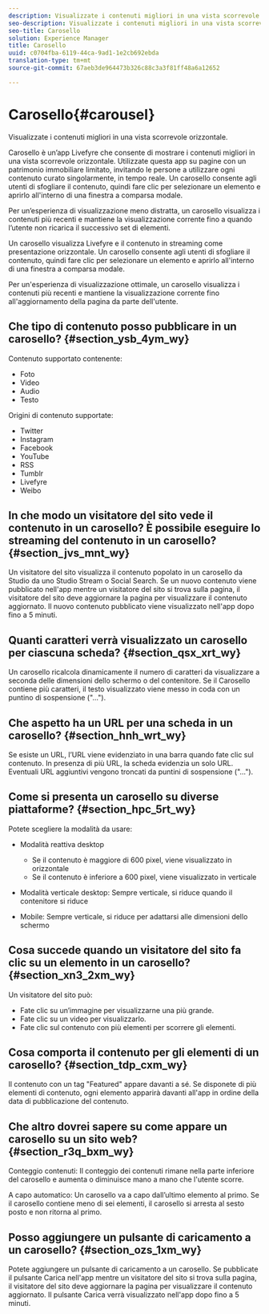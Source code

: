 ```yaml
---
description: Visualizzate i contenuti migliori in una vista scorrevole orizzontale.
seo-description: Visualizzate i contenuti migliori in una vista scorrevole orizzontale.
seo-title: Carosello
solution: Experience Manager
title: Carosello
uuid: c0704fba-6119-44ca-9ad1-1e2cb692ebda
translation-type: tm+mt
source-git-commit: 67aeb3de964473b326c88c3a3f81ff48a6a12652

---
```



# Carosello{#carousel}

Visualizzate i contenuti migliori in una vista scorrevole orizzontale.

Carosello è un’app Livefyre che consente di mostrare i contenuti migliori in una vista scorrevole orizzontale. Utilizzate questa app su pagine con un patrimonio immobiliare limitato, invitando le persone a utilizzare ogni contenuto curato singolarmente, in tempo reale. Un carosello consente agli utenti di sfogliare il contenuto, quindi fare clic per selezionare un elemento e aprirlo all'interno di una finestra a comparsa modale.

Per un’esperienza di visualizzazione meno distratta, un carosello visualizza i contenuti più recenti e mantiene la visualizzazione corrente fino a quando l’utente non ricarica il successivo set di elementi.

Un carosello visualizza Livefyre e il contenuto in streaming come presentazione orizzontale. Un carosello consente agli utenti di sfogliare il contenuto, quindi fare clic per selezionare un elemento e aprirlo all'interno di una finestra a comparsa modale.

Per un'esperienza di visualizzazione ottimale, un carosello visualizza i contenuti più recenti e mantiene la visualizzazione corrente fino all'aggiornamento della pagina da parte dell'utente.

## Che tipo di contenuto posso pubblicare in un carosello? {#section_ysb_4ym_wy}

Contenuto supportato contenente:

* Foto
* Video
* Audio
* Testo

Origini di contenuto supportate:

* Twitter
* Instagram
* Facebook
* YouTube
* RSS
* Tumblr
* Livefyre
* Weibo

## In che modo un visitatore del sito vede il contenuto in un carosello? È possibile eseguire lo streaming del contenuto in un carosello? {#section_jvs_mnt_wy}

Un visitatore del sito visualizza il contenuto popolato in un carosello da Studio da uno Studio Stream o Social Search. Se un nuovo contenuto viene pubblicato nell'app mentre un visitatore del sito si trova sulla pagina, il visitatore del sito deve aggiornare la pagina per visualizzare il contenuto aggiornato. Il nuovo contenuto pubblicato viene visualizzato nell'app dopo fino a 5 minuti.

## Quanti caratteri verrà visualizzato un carosello per ciascuna scheda? {#section_qsx_xrt_wy}

Un carosello ricalcola dinamicamente il numero di caratteri da visualizzare a seconda delle dimensioni dello schermo o del contenitore. Se il Carosello contiene più caratteri, il testo visualizzato viene messo in coda con un puntino di sospensione ("...").

## Che aspetto ha un URL per una scheda in un carosello? {#section_hnh_wrt_wy}

Se esiste un URL, l’URL viene evidenziato in una barra quando fate clic sul contenuto. In presenza di più URL, la scheda evidenzia un solo URL. Eventuali URL aggiuntivi vengono troncati da puntini di sospensione ("...").

## Come si presenta un carosello su diverse piattaforme? {#section_hpc_5rt_wy}

Potete scegliere la modalità da usare:

* Modalità reattiva desktop

   * Se il contenuto è maggiore di 600 pixel, viene visualizzato in orizzontale
   * Se il contenuto è inferiore a 600 pixel, viene visualizzato in verticale

* Modalità verticale desktop: Sempre verticale, si riduce quando il contenitore si riduce
* Mobile: Sempre verticale, si riduce per adattarsi alle dimensioni dello schermo

## Cosa succede quando un visitatore del sito fa clic su un elemento in un carosello? {#section_xn3_2xm_wy}

Un visitatore del sito può:

* Fate clic su un’immagine per visualizzarne una più grande.
* Fate clic su un video per visualizzarlo.
* Fate clic sul contenuto con più elementi per scorrere gli elementi.

## Cosa comporta il contenuto per gli elementi di un carosello? {#section_tdp_cxm_wy}

Il contenuto con un tag "Featured" appare davanti a sé. Se disponete di più elementi di contenuto, ogni elemento apparirà davanti all'app in ordine della data di pubblicazione del contenuto.

## Che altro dovrei sapere su come appare un carosello su un sito web? {#section_r3q_bxm_wy}

Conteggio contenuti: Il conteggio dei contenuti rimane nella parte inferiore del carosello e aumenta o diminuisce mano a mano che l'utente scorre.

A capo automatico: Un carosello va a capo dall’ultimo elemento al primo. Se il carosello contiene meno di sei elementi, il carosello si arresta al sesto posto e non ritorna al primo.

## Posso aggiungere un pulsante di caricamento a un carosello? {#section_ozs_1xm_wy}

Potete aggiungere un pulsante di caricamento a un carosello. Se pubblicate il pulsante Carica nell'app mentre un visitatore del sito si trova sulla pagina, il visitatore del sito deve aggiornare la pagina per visualizzare il contenuto aggiornato. Il pulsante Carica verrà visualizzato nell'app dopo fino a 5 minuti.
